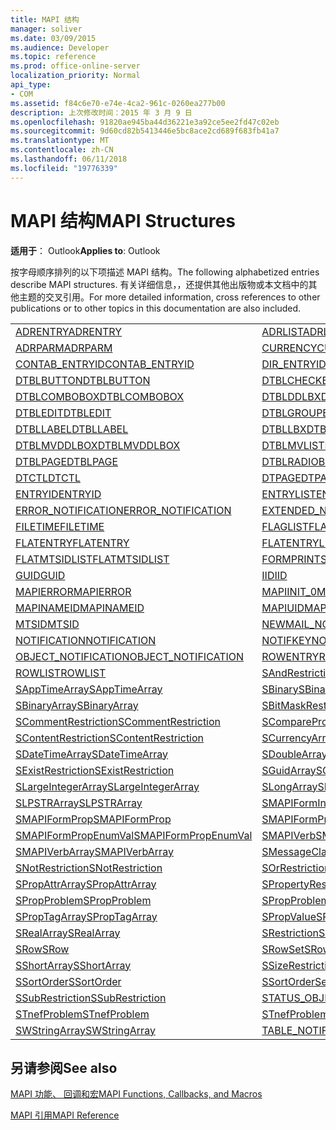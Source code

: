 ```yaml
---
title: MAPI 结构
manager: soliver
ms.date: 03/09/2015
ms.audience: Developer
ms.topic: reference
ms.prod: office-online-server
localization_priority: Normal
api_type:
- COM
ms.assetid: f84c6e70-e74e-4ca2-961c-0260ea277b00
description: 上次修改时间：2015 年 3 月 9 日
ms.openlocfilehash: 91820ae945ba44d36221e3a92ce5ee2fd47c02eb
ms.sourcegitcommit: 9d60cd82b5413446e5bc8ace2cd689f683fb41a7
ms.translationtype: MT
ms.contentlocale: zh-CN
ms.lasthandoff: 06/11/2018
ms.locfileid: "19776339"
---
```

# <a name="mapi-structures"></a><span data-ttu-id="c29ab-103">MAPI 结构</span><span class="sxs-lookup"><span data-stu-id="c29ab-103">MAPI Structures</span></span>

  
  
<span data-ttu-id="c29ab-104">**适用于**： Outlook</span><span class="sxs-lookup"><span data-stu-id="c29ab-104">**Applies to**: Outlook</span></span> 
  
<span data-ttu-id="c29ab-105">按字母顺序排列的以下项描述 MAPI 结构。</span><span class="sxs-lookup"><span data-stu-id="c29ab-105">The following alphabetized entries describe MAPI structures.</span></span> <span data-ttu-id="c29ab-106">有关详细信息，，还提供其他出版物或本文档中的其他主题的交叉引用。</span><span class="sxs-lookup"><span data-stu-id="c29ab-106">For more detailed information, cross references to other publications or to other topics in this documentation are also included.</span></span>
  
|||
|:-----|:-----|
|[<span data-ttu-id="c29ab-107">ADRENTRY</span><span class="sxs-lookup"><span data-stu-id="c29ab-107">ADRENTRY</span></span>](adrentry.md) <br/> |[<span data-ttu-id="c29ab-108">ADRLIST</span><span class="sxs-lookup"><span data-stu-id="c29ab-108">ADRLIST</span></span>](adrlist.md) <br/> |
|[<span data-ttu-id="c29ab-109">ADRPARM</span><span class="sxs-lookup"><span data-stu-id="c29ab-109">ADRPARM</span></span>](adrparm.md) <br/> |[<span data-ttu-id="c29ab-110">CURRENCY</span><span class="sxs-lookup"><span data-stu-id="c29ab-110">CURRENCY</span></span>](currency.md) <br/> |
|[<span data-ttu-id="c29ab-111">CONTAB_ENTRYID</span><span class="sxs-lookup"><span data-stu-id="c29ab-111">CONTAB_ENTRYID</span></span>](contab_entryid.md) <br/> |[<span data-ttu-id="c29ab-112">DIR_ENTRYID</span><span class="sxs-lookup"><span data-stu-id="c29ab-112">DIR_ENTRYID</span></span>](dir_entryid.md) <br/> |
|[<span data-ttu-id="c29ab-113">DTBLBUTTON</span><span class="sxs-lookup"><span data-stu-id="c29ab-113">DTBLBUTTON</span></span>](dtblbutton.md) <br/> |[<span data-ttu-id="c29ab-114">DTBLCHECKBOX</span><span class="sxs-lookup"><span data-stu-id="c29ab-114">DTBLCHECKBOX</span></span>](dtblcheckbox.md) <br/> |
|[<span data-ttu-id="c29ab-115">DTBLCOMBOBOX</span><span class="sxs-lookup"><span data-stu-id="c29ab-115">DTBLCOMBOBOX</span></span>](dtblcombobox.md) <br/> |[<span data-ttu-id="c29ab-116">DTBLDDLBX</span><span class="sxs-lookup"><span data-stu-id="c29ab-116">DTBLDDLBX</span></span>](dtblddlbx.md) <br/> |
|[<span data-ttu-id="c29ab-117">DTBLEDIT</span><span class="sxs-lookup"><span data-stu-id="c29ab-117">DTBLEDIT</span></span>](dtbledit.md) <br/> |[<span data-ttu-id="c29ab-118">DTBLGROUPBOX</span><span class="sxs-lookup"><span data-stu-id="c29ab-118">DTBLGROUPBOX</span></span>](dtblgroupbox.md) <br/> |
|[<span data-ttu-id="c29ab-119">DTBLLABEL</span><span class="sxs-lookup"><span data-stu-id="c29ab-119">DTBLLABEL</span></span>](dtbllabel.md) <br/> |[<span data-ttu-id="c29ab-120">DTBLLBX</span><span class="sxs-lookup"><span data-stu-id="c29ab-120">DTBLLBX</span></span>](dtbllbx.md) <br/> |
|[<span data-ttu-id="c29ab-121">DTBLMVDDLBOX</span><span class="sxs-lookup"><span data-stu-id="c29ab-121">DTBLMVDDLBOX</span></span>](dtblmvddlbox.md) <br/> |[<span data-ttu-id="c29ab-122">DTBLMVLISTBOX</span><span class="sxs-lookup"><span data-stu-id="c29ab-122">DTBLMVLISTBOX</span></span>](dtblmvlistbox.md) <br/> |
|[<span data-ttu-id="c29ab-123">DTBLPAGE</span><span class="sxs-lookup"><span data-stu-id="c29ab-123">DTBLPAGE</span></span>](dtblpage.md) <br/> |[<span data-ttu-id="c29ab-124">DTBLRADIOBUTTON</span><span class="sxs-lookup"><span data-stu-id="c29ab-124">DTBLRADIOBUTTON</span></span>](dtblradiobutton.md) <br/> |
|[<span data-ttu-id="c29ab-125">DTCTL</span><span class="sxs-lookup"><span data-stu-id="c29ab-125">DTCTL</span></span>](dtctl.md) <br/> |[<span data-ttu-id="c29ab-126">DTPAGE</span><span class="sxs-lookup"><span data-stu-id="c29ab-126">DTPAGE</span></span>](dtpage.md) <br/> |
|[<span data-ttu-id="c29ab-127">ENTRYID</span><span class="sxs-lookup"><span data-stu-id="c29ab-127">ENTRYID</span></span>](entryid.md) <br/> |[<span data-ttu-id="c29ab-128">ENTRYLIST</span><span class="sxs-lookup"><span data-stu-id="c29ab-128">ENTRYLIST</span></span>](entrylist.md) <br/> |
|[<span data-ttu-id="c29ab-129">ERROR_NOTIFICATION</span><span class="sxs-lookup"><span data-stu-id="c29ab-129">ERROR_NOTIFICATION</span></span>](error_notification.md) <br/> |[<span data-ttu-id="c29ab-130">EXTENDED_NOTIFICATION</span><span class="sxs-lookup"><span data-stu-id="c29ab-130">EXTENDED_NOTIFICATION</span></span>](extended_notification.md) <br/> |
|[<span data-ttu-id="c29ab-131">FILETIME</span><span class="sxs-lookup"><span data-stu-id="c29ab-131">FILETIME</span></span>](filetime.md) <br/> |[<span data-ttu-id="c29ab-132">FLAGLIST</span><span class="sxs-lookup"><span data-stu-id="c29ab-132">FLAGLIST</span></span>](flaglist.md) <br/> |
|[<span data-ttu-id="c29ab-133">FLATENTRY</span><span class="sxs-lookup"><span data-stu-id="c29ab-133">FLATENTRY</span></span>](flatentry.md) <br/> |[<span data-ttu-id="c29ab-134">FLATENTRYLIST</span><span class="sxs-lookup"><span data-stu-id="c29ab-134">FLATENTRYLIST</span></span>](flatentrylist.md) <br/> |
|[<span data-ttu-id="c29ab-135">FLATMTSIDLIST</span><span class="sxs-lookup"><span data-stu-id="c29ab-135">FLATMTSIDLIST</span></span>](flatmtsidlist.md) <br/> |[<span data-ttu-id="c29ab-136">FORMPRINTSETUP</span><span class="sxs-lookup"><span data-stu-id="c29ab-136">FORMPRINTSETUP</span></span>](formprintsetup.md) <br/> |
|[<span data-ttu-id="c29ab-137">GUID</span><span class="sxs-lookup"><span data-stu-id="c29ab-137">GUID</span></span>](guid.md) <br/> |[<span data-ttu-id="c29ab-138">IID</span><span class="sxs-lookup"><span data-stu-id="c29ab-138">IID</span></span>](iid.md) <br/> |
|[<span data-ttu-id="c29ab-139">MAPIERROR</span><span class="sxs-lookup"><span data-stu-id="c29ab-139">MAPIERROR</span></span>](mapierror.md) <br/> |[<span data-ttu-id="c29ab-140">MAPIINIT_0</span><span class="sxs-lookup"><span data-stu-id="c29ab-140">MAPIINIT_0</span></span>](mapiinit_0.md) <br/> |
|[<span data-ttu-id="c29ab-141">MAPINAMEID</span><span class="sxs-lookup"><span data-stu-id="c29ab-141">MAPINAMEID</span></span>](mapinameid.md) <br/> |[<span data-ttu-id="c29ab-142">MAPIUID</span><span class="sxs-lookup"><span data-stu-id="c29ab-142">MAPIUID</span></span>](mapiuid.md) <br/> |
|[<span data-ttu-id="c29ab-143">MTSID</span><span class="sxs-lookup"><span data-stu-id="c29ab-143">MTSID</span></span>](mtsid.md) <br/> |[<span data-ttu-id="c29ab-144">NEWMAIL_NOTIFICATION</span><span class="sxs-lookup"><span data-stu-id="c29ab-144">NEWMAIL_NOTIFICATION</span></span>](newmail_notification.md) <br/> |
|[<span data-ttu-id="c29ab-145">NOTIFICATION</span><span class="sxs-lookup"><span data-stu-id="c29ab-145">NOTIFICATION</span></span>](notification.md) <br/> |[<span data-ttu-id="c29ab-146">NOTIFKEY</span><span class="sxs-lookup"><span data-stu-id="c29ab-146">NOTIFKEY</span></span>](notifkey.md) <br/> |
|[<span data-ttu-id="c29ab-147">OBJECT_NOTIFICATION</span><span class="sxs-lookup"><span data-stu-id="c29ab-147">OBJECT_NOTIFICATION</span></span>](object_notification.md) <br/> |[<span data-ttu-id="c29ab-148">ROWENTRY</span><span class="sxs-lookup"><span data-stu-id="c29ab-148">ROWENTRY</span></span>](rowentry.md) <br/> |
|[<span data-ttu-id="c29ab-149">ROWLIST</span><span class="sxs-lookup"><span data-stu-id="c29ab-149">ROWLIST</span></span>](rowlist.md) <br/> |[<span data-ttu-id="c29ab-150">SAndRestriction</span><span class="sxs-lookup"><span data-stu-id="c29ab-150">SAndRestriction</span></span>](sandrestriction.md) <br/> |
|[<span data-ttu-id="c29ab-151">SAppTimeArray</span><span class="sxs-lookup"><span data-stu-id="c29ab-151">SAppTimeArray</span></span>](sapptimearray.md) <br/> |[<span data-ttu-id="c29ab-152">SBinary</span><span class="sxs-lookup"><span data-stu-id="c29ab-152">SBinary</span></span>](sbinary.md) <br/> |
|[<span data-ttu-id="c29ab-153">SBinaryArray</span><span class="sxs-lookup"><span data-stu-id="c29ab-153">SBinaryArray</span></span>](sbinaryarray.md) <br/> |[<span data-ttu-id="c29ab-154">SBitMaskRestriction</span><span class="sxs-lookup"><span data-stu-id="c29ab-154">SBitMaskRestriction</span></span>](sbitmaskrestriction.md) <br/> |
|[<span data-ttu-id="c29ab-155">SCommentRestriction</span><span class="sxs-lookup"><span data-stu-id="c29ab-155">SCommentRestriction</span></span>](scommentrestriction.md) <br/> |[<span data-ttu-id="c29ab-156">SComparePropsRestriction</span><span class="sxs-lookup"><span data-stu-id="c29ab-156">SComparePropsRestriction</span></span>](scomparepropsrestriction.md) <br/> |
|[<span data-ttu-id="c29ab-157">SContentRestriction</span><span class="sxs-lookup"><span data-stu-id="c29ab-157">SContentRestriction</span></span>](scontentrestriction.md) <br/> |[<span data-ttu-id="c29ab-158">SCurrencyArray</span><span class="sxs-lookup"><span data-stu-id="c29ab-158">SCurrencyArray</span></span>](scurrencyarray.md) <br/> |
|[<span data-ttu-id="c29ab-159">SDateTimeArray</span><span class="sxs-lookup"><span data-stu-id="c29ab-159">SDateTimeArray</span></span>](sdatetimearray.md) <br/> |[<span data-ttu-id="c29ab-160">SDoubleArray</span><span class="sxs-lookup"><span data-stu-id="c29ab-160">SDoubleArray</span></span>](sdoublearray.md) <br/> |
|[<span data-ttu-id="c29ab-161">SExistRestriction</span><span class="sxs-lookup"><span data-stu-id="c29ab-161">SExistRestriction</span></span>](sexistrestriction.md) <br/> |[<span data-ttu-id="c29ab-162">SGuidArray</span><span class="sxs-lookup"><span data-stu-id="c29ab-162">SGuidArray</span></span>](sguidarray.md) <br/> |
|[<span data-ttu-id="c29ab-163">SLargeIntegerArray</span><span class="sxs-lookup"><span data-stu-id="c29ab-163">SLargeIntegerArray</span></span>](slargeintegerarray.md) <br/> |[<span data-ttu-id="c29ab-164">SLongArray</span><span class="sxs-lookup"><span data-stu-id="c29ab-164">SLongArray</span></span>](slongarray.md) <br/> |
|[<span data-ttu-id="c29ab-165">SLPSTRArray</span><span class="sxs-lookup"><span data-stu-id="c29ab-165">SLPSTRArray</span></span>](slpstrarray.md) <br/> |[<span data-ttu-id="c29ab-166">SMAPIFormInfoArray</span><span class="sxs-lookup"><span data-stu-id="c29ab-166">SMAPIFormInfoArray</span></span>](smapiforminfoarray.md) <br/> |
|[<span data-ttu-id="c29ab-167">SMAPIFormProp</span><span class="sxs-lookup"><span data-stu-id="c29ab-167">SMAPIFormProp</span></span>](smapiformprop.md) <br/> |[<span data-ttu-id="c29ab-168">SMAPIFormPropArray</span><span class="sxs-lookup"><span data-stu-id="c29ab-168">SMAPIFormPropArray</span></span>](smapiformproparray.md) <br/> |
|[<span data-ttu-id="c29ab-169">SMAPIFormPropEnumVal</span><span class="sxs-lookup"><span data-stu-id="c29ab-169">SMAPIFormPropEnumVal</span></span>](smapiformpropenumval.md) <br/> |[<span data-ttu-id="c29ab-170">SMAPIVerb</span><span class="sxs-lookup"><span data-stu-id="c29ab-170">SMAPIVerb</span></span>](smapiverb.md) <br/> |
|[<span data-ttu-id="c29ab-171">SMAPIVerbArray</span><span class="sxs-lookup"><span data-stu-id="c29ab-171">SMAPIVerbArray</span></span>](smapiverbarray.md) <br/> |[<span data-ttu-id="c29ab-172">SMessageClassArray</span><span class="sxs-lookup"><span data-stu-id="c29ab-172">SMessageClassArray</span></span>](smessageclassarray.md) <br/> |
|[<span data-ttu-id="c29ab-173">SNotRestriction</span><span class="sxs-lookup"><span data-stu-id="c29ab-173">SNotRestriction</span></span>](snotrestriction.md) <br/> |[<span data-ttu-id="c29ab-174">SOrRestriction</span><span class="sxs-lookup"><span data-stu-id="c29ab-174">SOrRestriction</span></span>](sorrestriction.md) <br/> |
|[<span data-ttu-id="c29ab-175">SPropAttrArray</span><span class="sxs-lookup"><span data-stu-id="c29ab-175">SPropAttrArray</span></span>](spropattrarray.md) <br/> |[<span data-ttu-id="c29ab-176">SPropertyRestriction</span><span class="sxs-lookup"><span data-stu-id="c29ab-176">SPropertyRestriction</span></span>](spropertyrestriction.md) <br/> |
|[<span data-ttu-id="c29ab-177">SPropProblem</span><span class="sxs-lookup"><span data-stu-id="c29ab-177">SPropProblem</span></span>](spropproblem.md) <br/> |[<span data-ttu-id="c29ab-178">SPropProblemArray</span><span class="sxs-lookup"><span data-stu-id="c29ab-178">SPropProblemArray</span></span>](spropproblemarray.md) <br/> |
|[<span data-ttu-id="c29ab-179">SPropTagArray</span><span class="sxs-lookup"><span data-stu-id="c29ab-179">SPropTagArray</span></span>](sproptagarray.md) <br/> |[<span data-ttu-id="c29ab-180">SPropValue</span><span class="sxs-lookup"><span data-stu-id="c29ab-180">SPropValue</span></span>](spropvalue.md) <br/> |
|[<span data-ttu-id="c29ab-181">SRealArray</span><span class="sxs-lookup"><span data-stu-id="c29ab-181">SRealArray</span></span>](srealarray.md) <br/> |[<span data-ttu-id="c29ab-182">SRestriction</span><span class="sxs-lookup"><span data-stu-id="c29ab-182">SRestriction</span></span>](srestriction.md) <br/> |
|[<span data-ttu-id="c29ab-183">SRow</span><span class="sxs-lookup"><span data-stu-id="c29ab-183">SRow</span></span>](srow.md) <br/> |[<span data-ttu-id="c29ab-184">SRowSet</span><span class="sxs-lookup"><span data-stu-id="c29ab-184">SRowSet</span></span>](srowset.md) <br/> |
|[<span data-ttu-id="c29ab-185">SShortArray</span><span class="sxs-lookup"><span data-stu-id="c29ab-185">SShortArray</span></span>](sshortarray.md) <br/> |[<span data-ttu-id="c29ab-186">SSizeRestriction</span><span class="sxs-lookup"><span data-stu-id="c29ab-186">SSizeRestriction</span></span>](ssizerestriction.md) <br/> |
|[<span data-ttu-id="c29ab-187">SSortOrder</span><span class="sxs-lookup"><span data-stu-id="c29ab-187">SSortOrder</span></span>](ssortorder.md) <br/> |[<span data-ttu-id="c29ab-188">SSortOrderSet</span><span class="sxs-lookup"><span data-stu-id="c29ab-188">SSortOrderSet</span></span>](ssortorderset.md) <br/> |
|[<span data-ttu-id="c29ab-189">SSubRestriction</span><span class="sxs-lookup"><span data-stu-id="c29ab-189">SSubRestriction</span></span>](ssubrestriction.md) <br/> |[<span data-ttu-id="c29ab-190">STATUS_OBJECT_NOTIFICATION</span><span class="sxs-lookup"><span data-stu-id="c29ab-190">STATUS_OBJECT_NOTIFICATION</span></span>](status_object_notification.md) <br/> |
|[<span data-ttu-id="c29ab-191">STnefProblem</span><span class="sxs-lookup"><span data-stu-id="c29ab-191">STnefProblem</span></span>](stnefproblem.md) <br/> |[<span data-ttu-id="c29ab-192">STnefProblemArray</span><span class="sxs-lookup"><span data-stu-id="c29ab-192">STnefProblemArray</span></span>](stnefproblemarray.md) <br/> |
|[<span data-ttu-id="c29ab-193">SWStringArray</span><span class="sxs-lookup"><span data-stu-id="c29ab-193">SWStringArray</span></span>](swstringarray.md) <br/> |[<span data-ttu-id="c29ab-194">TABLE_NOTIFICATION</span><span class="sxs-lookup"><span data-stu-id="c29ab-194">TABLE_NOTIFICATION</span></span>](table_notification.md) <br/> |
   
## <a name="see-also"></a><span data-ttu-id="c29ab-195">另请参阅</span><span class="sxs-lookup"><span data-stu-id="c29ab-195">See also</span></span>



[<span data-ttu-id="c29ab-196">MAPI 功能、 回调和宏</span><span class="sxs-lookup"><span data-stu-id="c29ab-196">MAPI Functions, Callbacks, and Macros</span></span>](mapi-functions-callbacks-and-macros.md)


[<span data-ttu-id="c29ab-197">MAPI 引用</span><span class="sxs-lookup"><span data-stu-id="c29ab-197">MAPI Reference</span></span>](mapi-reference.md)

